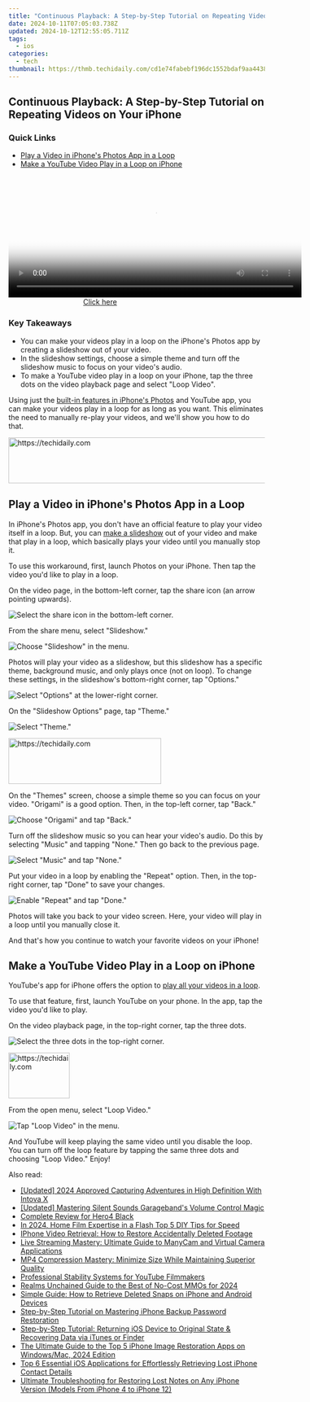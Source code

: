 ```yaml
---
title: "Continuous Playback: A Step-by-Step Tutorial on Repeating Videos on Your iPhone"
date: 2024-10-11T07:05:03.738Z
updated: 2024-10-12T12:55:05.711Z
tags:
  - ios
categories:
  - tech
thumbnail: https://thmb.techidaily.com/cd1e74fabebf196dc1552bdaf9aa44383a4d9bcb29a05c80c61aca058d57e616.jpg
---
```


## Continuous Playback: A Step-by-Step Tutorial on Repeating Videos on Your iPhone

### Quick Links

* [Play a Video in iPhone's Photos App in a Loop](https://android-unlock.techidaily.com/complete-review-and-guide-to-techeligible-frp-bypass-and-more-for-vivo-t2x-5g-by-drfone-android/)
* [Make a YouTube Video Play in a Loop on iPhone](https://screen-video-capture.techidaily.com/new-in-2024-quick-scan-maker-chrome-os/)

<!-- affiliate ads begin -->
<span id="1983551">
					<video width="576" height="240" style="cursor:pointer"
           poster="//a.impactradius-go.com/display-clicktoplayimage/1983551.png"
           onclick="if(!this.playClicked){this.play();this.setAttribute('controls',true);this.playClicked=true;}">
	   <source src="//a.impactradius-go.com/display-ad/22993-1983551">
	   <img src="//a.impactradius-go.com/display-clicktoplayimage/1983551.png" style="border: none; height: 100%; width: 100%; object-fit: contain">
	</video>
	<div style="width:360px;text-align:center"><a href="javascript:window.open(decodeURIComponent('https%3A%2F%2Fhomestyler.sjv.io%2Fc%2F5597632%2F1983551%2F22993'), '_blank');void(0);">Click here</a></div>
</span>
<img height="0" width="0" src="https://imp.pxf.io/i/5597632/1983551/22993" style="position:absolute;visibility:hidden;" border="0" />
<!-- affiliate ads end -->

### Key Takeaways

* You can make your videos play in a loop on the iPhone's Photos app by creating a slideshow out of your video.
* In the slideshow settings, choose a simple theme and turn off the slideshow music to focus on your video's audio.
* To make a YouTube video play in a loop on your iPhone, tap the three dots on the video playback page and select "Loop Video".

 Using just the [built-in features in iPhone's Photos](https://screen-recording.techidaily.com/new-2024-approved-android-capture-king-spam-free-edition/) and YouTube app, you can make your videos play in a loop for as long as you want. This eliminates the need to manually re-play your videos, and we'll show you how to do that.

<!-- affiliate ads begin -->
<a href="https://appsumo.8odi.net/c/5597632/2129740/7443" target="_top" id="2129740">
  <img src="//a.impactradius-go.com/display-ad/7443-2129740" border="0" alt="https://techidaily.com" width="728" height="90"/>
</a>
<img height="0" width="0" src="https://appsumo.8odi.net/i/5597632/2129740/7443" style="position:absolute;visibility:hidden;" border="0" />
<!-- affiliate ads end -->

##  Play a Video in iPhone's Photos App in a Loop

 In iPhone's Photos app, you don't have an official feature to play your video itself in a loop. But, you can [make a slideshow](https://facebook-clips.techidaily.com/new-unlocking-facebook-blue-verification-a-step-by-step-guide/) out of your video and make that play in a loop, which basically plays your video until you manually stop it.

 To use this workaround, first, launch Photos on your iPhone. Then tap the video you'd like to play in a loop.

 On the video page, in the bottom-left corner, tap the share icon (an arrow pointing upwards).

![Select the share icon in the bottom-left corner.](https://static1.howtogeekimages.com/wordpress/wp-content/uploads/2022/05/1-iphone-video-share-menu.png) 

 From the share menu, select "Slideshow."

![Choose "Slideshow" in the menu.](https://static1.howtogeekimages.com/wordpress/wp-content/uploads/2022/05/2-make-slideshow-iphone.png) 

 Photos will play your video as a slideshow, but this slideshow has a specific theme, background music, and only plays once (not on loop). To change these settings, in the slideshow's bottom-right corner, tap "Options."

![Select "Options" at the lower-right corner.](https://static1.howtogeekimages.com/wordpress/wp-content/uploads/2022/05/3-iphone-slideshow-options.png) 

 On the "Slideshow Options" page, tap "Theme."

![Select "Theme."](https://static1.howtogeekimages.com/wordpress/wp-content/uploads/2022/05/4-iphone-slideshow-theme.png) 

<!-- affiliate ads begin -->
<a href="https://aligracehair.sjv.io/c/5597632/1880972/19272" target="_top" id="1880972">
  <img src="//a.impactradius-go.com/display-ad/19272-1880972" border="0" alt="https://techidaily.com" width="300" height="90"/>
</a>
<img height="0" width="0" src="https://aligracehair.sjv.io/i/5597632/1880972/19272" style="position:absolute;visibility:hidden;" border="0" />
<!-- affiliate ads end -->

 On the "Themes" screen, choose a simple theme so you can focus on your video. "Origami" is a good option. Then, in the top-left corner, tap "Back."

![Choose "Origami" and tap "Back."](https://static1.howtogeekimages.com/wordpress/wp-content/uploads/2022/05/5-change-iphone-slideshow-theme.png) 

 Turn off the slideshow music so you can hear your video's audio. Do this by selecting "Music" and tapping "None." Then go back to the previous page.

![Select "Music" and tap "None."](https://static1.howtogeekimages.com/wordpress/wp-content/uploads/2022/05/6-disable-iphone-slideshow-music.png) 

 Put your video in a loop by enabling the "Repeat" option. Then, in the top-right corner, tap "Done" to save your changes.

![Enable "Repeat" and tap "Done."](https://static1.howtogeekimages.com/wordpress/wp-content/uploads/2022/05/7-loop-iphone-slideshow.png) 

 Photos will take you back to your video screen. Here, your video will play in a loop until you manually close it.

 And that's how you continue to watch your favorite videos on your iPhone!

##  Make a YouTube Video Play in a Loop on iPhone

 YouTube's app for iPhone offers the option to [play all your videos in a loop](https://bypass-frp.techidaily.com/in-2024-how-to-bypass-vivo-y17s-frp-in-3-different-ways-by-drfone-android/).

 To use that feature, first, launch YouTube on your phone. In the app, tap the video you'd like to play.

 On the video playback page, in the top-right corner, tap the three dots.

![Select the three dots in the top-right corner.](https://static1.howtogeekimages.com/wordpress/wp-content/uploads/2022/05/8-youtube-video-menu.png) 

<!-- affiliate ads begin -->
<a href="https://review-au.sjv.io/c/5597632/2098701/14409" target="_top" id="2098701">
  <img src="//a.impactradius-go.com/display-ad/14409-2098701" border="0" alt="https://techidaily.com" width="120" height="90"/>
</a>
<img height="0" width="0" src="https://review-au.sjv.io/i/5597632/2098701/14409" style="position:absolute;visibility:hidden;" border="0" />
<!-- affiliate ads end -->

 From the open menu, select "Loop Video."

![Tap "Loop Video" in the menu.](https://static1.howtogeekimages.com/wordpress/wp-content/uploads/2022/05/9-loop-youtube-video.png) 

 And YouTube will keep playing the same video until you disable the loop. You can turn off the loop feature by tapping the same three dots and choosing "Loop Video." Enjoy!

<ins class="adsbygoogle"
     style="display:block"
     data-ad-format="autorelaxed"
     data-ad-client="ca-pub-7571918770474297"
     data-ad-slot="1223367746"></ins>

<ins class="adsbygoogle"
     style="display:block"
     data-ad-client="ca-pub-7571918770474297"
     data-ad-slot="8358498916"
     data-ad-format="auto"
     data-full-width-responsive="true"></ins>

<span class="atpl-alsoreadstyle">Also read:</span>
<div><ul>
<li><a href="https://fox-boxes.techidaily.com/updated-2024-approved-capturing-adventures-in-high-definition-with-intova-x/"><u>[Updated] 2024 Approved Capturing Adventures in High Definition With Intova X</u></a></li>
<li><a href="https://extra-skills.techidaily.com/updated-mastering-silent-sounds-garagebands-volume-control-magic/"><u>[Updated] Mastering Silent Sounds Garageband's Volume Control Magic</u></a></li>
<li><a href="https://extra-resources.techidaily.com/complete-review-for-hero4-black/"><u>Complete Review for Hero4 Black</u></a></li>
<li><a href="https://some-techniques.techidaily.com/in-2024-home-film-expertise-in-a-flash-top-5-diy-tips-for-speed/"><u>In 2024, Home Film Expertise in a Flash Top 5 DIY Tips for Speed</u></a></li>
<li><a href="https://os-tips.techidaily.com/iphone-video-retrieval-how-to-restore-accidentally-deleted-footage/"><u>IPhone Video Retrieval: How to Restore Accidentally Deleted Footage</u></a></li>
<li><a href="https://vp-tips.techidaily.com/live-streaming-mastery-ultimate-guide-to-manycam-and-virtual-camera-applications/"><u>Live Streaming Mastery: Ultimate Guide to ManyCam and Virtual Camera Applications</u></a></li>
<li><a href="https://vp-tips.techidaily.com/mp4-compression-mastery-minimize-size-while-maintaining-superior-quality/"><u>MP4 Compression Mastery: Minimize Size While Maintaining Superior Quality</u></a></li>
<li><a href="https://article-knowledge.techidaily.com/professional-stability-systems-for-youtube-filmmakers/"><u>Professional Stability Systems for YouTube Filmmakers</u></a></li>
<li><a href="https://remote-screen-capture.techidaily.com/realms-unchained-guide-to-the-best-of-no-cost-mmos-for-2024/"><u>Realms Unchained Guide to the Best of No-Cost MMOs for 2024</u></a></li>
<li><a href="https://os-tips.techidaily.com/simple-guide-how-to-retrieve-deleted-snaps-on-iphone-and-android-devices/"><u>Simple Guide: How to Retrieve Deleted Snaps on iPhone and Android Devices</u></a></li>
<li><a href="https://os-tips.techidaily.com/step-by-step-tutorial-on-mastering-iphone-backup-password-restoration/"><u>Step-by-Step Tutorial on Mastering iPhone Backup Password Restoration</u></a></li>
<li><a href="https://os-tips.techidaily.com/step-by-step-tutorial-returning-ios-device-to-original-state-and-recovering-data-via-itunes-or-finder/"><u>Step-by-Step Tutorial: Returning iOS Device to Original State & Recovering Data via iTunes or Finder</u></a></li>
<li><a href="https://os-tips.techidaily.com/the-ultimate-guide-to-the-top-5-iphone-image-restoration-apps-on-windowsmac-2024-edition/"><u>The Ultimate Guide to the Top 5 iPhone Image Restoration Apps on Windows/Mac, 2024 Edition</u></a></li>
<li><a href="https://os-tips.techidaily.com/top-6-essential-ios-applications-for-effortlessly-retrieving-lost-iphone-contact-details/"><u>Top 6 Essential iOS Applications for Effortlessly Retrieving Lost iPhone Contact Details</u></a></li>
<li><a href="https://os-tips.techidaily.com/ultimate-troubleshooting-for-restoring-lost-notes-on-any-iphone-version-models-from-iphone-4-to-iphone-12/"><u>Ultimate Troubleshooting for Restoring Lost Notes on Any iPhone Version (Models From iPhone 4 to iPhone 12)</u></a></li>
</ul></div>

